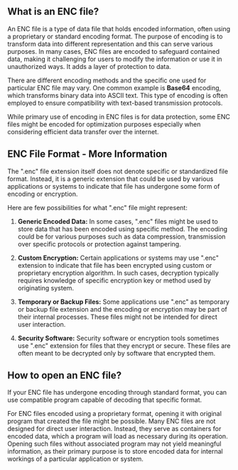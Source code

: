 ## What is an ENC file?

An ENC file is a type of data file that holds encoded information, often using a proprietary or standard encoding format. The purpose of encoding is to transform data into different representation and this can serve various purposes. In many cases, ENC files are encoded to safeguard contained data, making it challenging for users to modify the information or use it in unauthorized ways. It adds a layer of protection to data.

There are different encoding methods and the specific one used for particular ENC file may vary. One common example is **Base64** encoding, which transforms binary data into ASCII text. This type of encoding is often employed to ensure compatibility with text-based transmission protocols.

While primary use of encoding in ENC files is for data protection, some ENC files might be encoded for optimization purposes especially when considering efficient data transfer over the internet.

## ENC File Format - More Information

The ".enc" file extension itself does not denote specific or standardized file format. Instead, it is a generic extension that could be used by various applications or systems to indicate that file has undergone some form of encoding or encryption. 

Here are few possibilities for what ".enc" file might represent:

1.  **Generic Encoded Data:** In some cases, ".enc" files might be used to store data that has been encoded using specific method. The encoding could be for various purposes such as data compression, transmission over specific protocols or protection against tampering.
    
2.  **Custom Encryption:** Certain applications or systems may use ".enc" extension to indicate that file has been encrypted using custom or proprietary encryption algorithm. In such cases, decryption typically requires knowledge of specific encryption key or method used by originating system.
    
3.  **Temporary or Backup Files:** Some applications use ".enc" as temporary or backup file extension and the encoding or encryption may be part of their internal processes. These files might not be intended for direct user interaction.
    
4.  **Security Software:** Security software or encryption tools sometimes use ".enc" extension for files that they encrypt or secure. These files are often meant to be decrypted only by software that encrypted them.

## How to open an ENC file?

If your ENC file has undergone encoding through standard format, you can use compatible program capable of decoding that specific format.

For ENC files encoded using a proprietary format, opening it with original program that created the file might be possible. Many ENC files are not designed for direct user interaction. Instead, they serve as containers for encoded data, which a program will load as necessary during its operation. Opening such files without associated program may not yield meaningful information, as their primary purpose is to store encoded data for internal workings of a particular application or system.

